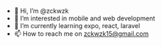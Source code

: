 - 👋 Hi, I’m @zckwzk
- 👀 I’m interested in mobile and web development
- 🌱 I’m currently learning expo, react, laravel
- 📫 How to reach me on zckwzk15@gmail.com

<!---
zckwzk/zckwzk is a ✨ special ✨ repository because its `README.md` (this file) appears on your GitHub profile.
You can click the Preview link to take a look at your changes.
--->
